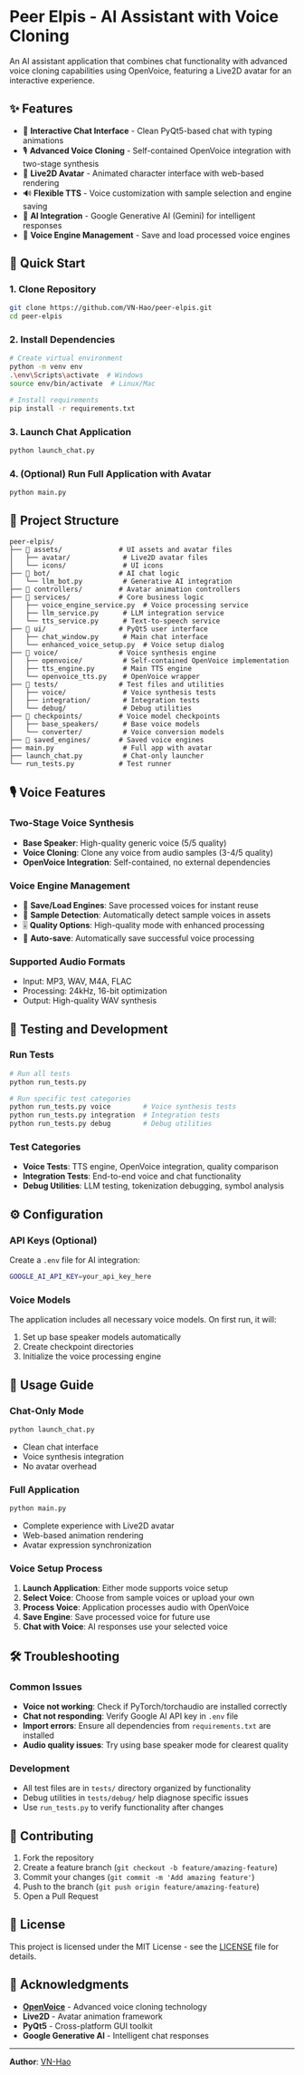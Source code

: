 # Peer Elpis - AI Assistant with Voice Cloning

An AI assistant application that combines chat functionality with advanced voice cloning capabilities using OpenVoice, featuring a Live2D avatar for an interactive experience.

## ✨ Features

- 💬 **Interactive Chat Interface** - Clean PyQt5-based chat with typing animations
- 🎙️ **Advanced Voice Cloning** - Self-contained OpenVoice integration with two-stage synthesis
- 👤 **Live2D Avatar** - Animated character interface with web-based rendering
- 🔊 **Flexible TTS** - Voice customization with sample selection and engine saving
- 🤖 **AI Integration** - Google Generative AI (Gemini) for intelligent responses
- 💾 **Voice Engine Management** - Save and load processed voice engines

## 🚀 Quick Start

### 1. Clone Repository
```bash
git clone https://github.com/VN-Hao/peer-elpis.git
cd peer-elpis
```

### 2. Install Dependencies
```bash
# Create virtual environment
python -m venv env
.\env\Scripts\activate  # Windows
source env/bin/activate  # Linux/Mac

# Install requirements
pip install -r requirements.txt
```

### 3. Launch Chat Application
```bash
python launch_chat.py
```

### 4. (Optional) Run Full Application with Avatar
```bash
python main.py
```

## 📁 Project Structure

```
peer-elpis/
├── 📁 assets/              # UI assets and avatar files
│   ├── avatar/             # Live2D avatar files
│   └── icons/              # UI icons
├── 📁 bot/                 # AI chat logic
│   └── llm_bot.py          # Generative AI integration
├── 📁 controllers/         # Avatar animation controllers
├── 📁 services/            # Core business logic
│   ├── voice_engine_service.py  # Voice processing service
│   ├── llm_service.py      # LLM integration service
│   └── tts_service.py      # Text-to-speech service
├── 📁 ui/                  # PyQt5 user interface
│   ├── chat_window.py      # Main chat interface
│   └── enhanced_voice_setup.py  # Voice setup dialog
├── 📁 voice/               # Voice synthesis engine
│   ├── openvoice/          # Self-contained OpenVoice implementation
│   ├── tts_engine.py       # Main TTS engine
│   └── openvoice_tts.py    # OpenVoice wrapper
├── 📁 tests/               # Test files and utilities
│   ├── voice/              # Voice synthesis tests
│   ├── integration/        # Integration tests
│   └── debug/              # Debug utilities
├── 📁 checkpoints/         # Voice model checkpoints
│   ├── base_speakers/      # Base voice models
│   └── converter/          # Voice conversion models
├── 📁 saved_engines/       # Saved voice engines
├── main.py                 # Full app with avatar
├── launch_chat.py          # Chat-only launcher
└── run_tests.py           # Test runner
```

## 🎙️ Voice Features

### Two-Stage Voice Synthesis
- **Base Speaker**: High-quality generic voice (5/5 quality)
- **Voice Cloning**: Clone any voice from audio samples (3-4/5 quality)
- **OpenVoice Integration**: Self-contained, no external dependencies

### Voice Engine Management
- 💾 **Save/Load Engines**: Save processed voices for instant reuse
- 📁 **Sample Detection**: Automatically detect sample voices in assets
- 🎚️ **Quality Options**: High-quality mode with enhanced processing
- 🔄 **Auto-save**: Automatically save successful voice processing

### Supported Audio Formats
- Input: MP3, WAV, M4A, FLAC
- Processing: 24kHz, 16-bit optimization
- Output: High-quality WAV synthesis

## 🧪 Testing and Development

### Run Tests
```bash
# Run all tests
python run_tests.py

# Run specific test categories
python run_tests.py voice        # Voice synthesis tests
python run_tests.py integration  # Integration tests
python run_tests.py debug        # Debug utilities
```

### Test Categories
- **Voice Tests**: TTS engine, OpenVoice integration, quality comparison
- **Integration Tests**: End-to-end voice and chat functionality
- **Debug Utilities**: LLM testing, tokenization debugging, symbol analysis

## ⚙️ Configuration

### API Keys (Optional)
Create a `.env` file for AI integration:
```bash
GOOGLE_AI_API_KEY=your_api_key_here
```

### Voice Models
The application includes all necessary voice models. On first run, it will:
1. Set up base speaker models automatically
2. Create checkpoint directories
3. Initialize the voice processing engine

## 📝 Usage Guide

### Chat-Only Mode
```bash
python launch_chat.py
```
- Clean chat interface
- Voice synthesis integration
- No avatar overhead

### Full Application
```bash
python main.py
```
- Complete experience with Live2D avatar
- Web-based animation rendering
- Avatar expression synchronization

### Voice Setup Process
1. **Launch Application**: Either mode supports voice setup
2. **Select Voice**: Choose from sample voices or upload your own
3. **Process Voice**: Application processes audio with OpenVoice
4. **Save Engine**: Save processed voice for future use
5. **Chat with Voice**: AI responses use your selected voice

## 🛠️ Troubleshooting

### Common Issues
- **Voice not working**: Check if PyTorch/torchaudio are installed correctly
- **Chat not responding**: Verify Google AI API key in `.env` file
- **Import errors**: Ensure all dependencies from `requirements.txt` are installed
- **Audio quality issues**: Try using base speaker mode for clearest quality

### Development
- All test files are in `tests/` directory organized by functionality
- Debug utilities in `tests/debug/` help diagnose specific issues
- Use `run_tests.py` to verify functionality after changes

## 🤝 Contributing

1. Fork the repository
2. Create a feature branch (`git checkout -b feature/amazing-feature`)
3. Commit your changes (`git commit -m 'Add amazing feature'`)
4. Push to the branch (`git push origin feature/amazing-feature`)
5. Open a Pull Request

## 📄 License

This project is licensed under the MIT License - see the [LICENSE](LICENSE) file for details.

## 🙏 Acknowledgments

- **[OpenVoice](https://github.com/myshell-ai/OpenVoice)** - Advanced voice cloning technology
- **Live2D** - Avatar animation framework  
- **PyQt5** - Cross-platform GUI toolkit
- **Google Generative AI** - Intelligent chat responses

---
**Author**: [VN-Hao](https://github.com/VN-Hao)
